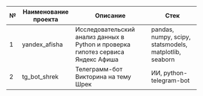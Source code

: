 | № | Наименование проекта     | Описание                      | Стек                          |
|---|------------------------|------------------------------|-------------------------------|
| 1 | yandex_afisha          | Исследовательский анализ данных в Python и проверка гипотез сервиса Яндекс Афиша |pandas, numpy, scipy, statsmodels, matplotlib, seaborn |
| 2 | tg_bot_shrek           | Телеграмм-бот Викторина на тему Шрек                                             | ИИ, python-telegram-bot                        |
